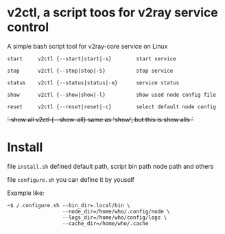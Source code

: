 # v2ctl, a script toos for v2ray service control

A simple bash script tool for v2ray-core service on Linux

`
start     v2ctl {--start|start|-s}        start service
`

`
stop      v2ctl {--stop|stop|-S}          stop service
`

`
status    v2ctl {--status|status|-e}      service status
`

`
show      v2ctl {--show|show|-l}          show used node config file
`

`
reset     v2ctl {--reset|reset|-c}        select default node config
`

<del>
`
show all  v2ctl {--show-all}              same as 'show', but this is show alls
`
</del>

# Install

file `install.sh` defined default path, script bin path node path and others

file `configure.sh` you can define it by youself

Example like:
```
~$ /.configure.sh --bin_dir=.local/bin \
                  --node_dir=/home/who/.config/node \
                  --logs_dir=/home/who/config/logs \
                  --cache_dir=/home/who/.cache
